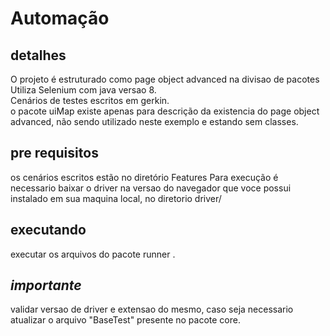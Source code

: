 # Automação

## detalhes
O projeto é estruturado como page object advanced na divisao de pacotes
Utiliza Selenium com java versao 8.</br>
Cenários de testes escritos em gerkin.</br>
o pacote uiMap existe apenas para descrição da existencia do page object advanced, não sendo utilizado neste exemplo e estando sem classes. 

## pre requisitos
os cenários escritos estão no diretório Features
Para execução é necessario baixar o driver na versao do navegador que voce possui instalado em sua maquina local, no diretorio driver/

## executando
executar os arquivos do pacote runner
.

## *importante*

validar versao de driver e extensao do mesmo, caso seja necessario atualizar o arquivo "BaseTest" presente no pacote core. 

